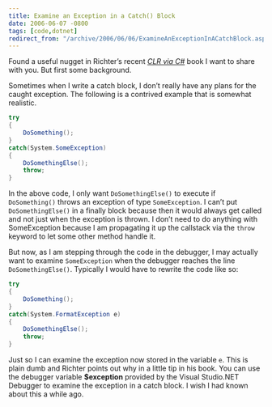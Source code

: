 ```yaml
---
title: Examine an Exception in a Catch() Block
date: 2006-06-07 -0800
tags: [code,dotnet]
redirect_from: "/archive/2006/06/06/ExamineAnExceptionInACatchBlock.aspx/"
---
```


Found a useful nugget in Richter’s recent [*CLR via
C#*](http://www.microsoft.com/MSPress/books/6522.asp "CLR via C# Second Edition")
book I want to share with you. But first some background.

Sometimes when I write a catch block, I don’t really have any plans for
the caught exception. The following is a contrived example that is
somewhat realistic.

```csharp
try
{
    DoSomething();
}
catch(System.SomeException)
{
    DoSomethingElse();
    throw;
}
```

In the above code, I only want `DoSomethingElse()` to execute if
`DoSomething()` throws an exception of type `SomeException`. I can’t put
`DoSomethingElse()` in a finally block because then it would always get
called and not just when the exception is thrown. I don’t need to do
anything with SomeException because I am propagating it up the callstack
via the `throw` keyword to let some other method handle it.

But now, as I am stepping through the code in the debugger, I may
actually want to examine `SomeException` when the debugger reaches the
line `DoSomethingElse()`. Typically I would have to rewrite the code
like so:

```csharp
try
{
    DoSomething();
}
catch(System.FormatException e)
{
    DoSomethingElse();
    throw;
}
```

Just so I can examine the exception now stored in the variable `e`. This
is plain dumb and Richter points out why in a little tip in his book.
You can use the debugger variable **$exception** provided by the Visual
Studio.NET Debugger to examine the exception in a catch block. I wish I
had known about this a while ago.

